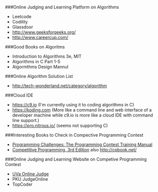 ###Online Judging and Learning Platform on Algorithms
- Leetcode
- Codility
- Glassdoor
- <http://www.geeksforgeeks.org/>
- <http://www.careercup.com/>

###Good Books on Algoritms
- Introduction to Algorithms 3e, MIT
- Algorithms in C Part 1-5
- Algormthms Design Mannul

###Online Algorithm Solution List
- <http://tech-wonderland.net/category/algorithm>

###Cloud IDE
- <https://c9.io> (I'm currently using it to coding algorithms in C)
- <https://koding.com> (More like a command line and web interface of a developer machine while c9.io is more like a cloud IDE with command line support.)
- <https://pro.nitrous.io/> (seems not supporting C)

###Interesting Books to Check in Compective Programming Contest
- [Programming Challenges: The Programming Contest Training Manual](http://www.amazon.com/exec/obidos/ASIN/0387001638/ref=nosim/thealgorithmrepo/)
- [Competitive Programming, 3rd Edition](http://www.amazon.com/Competitive-Programming-Edition-Steven-Halim/dp/B00FG8MNN8) also <http://cpbook.net/>

###Online Judging and Learning Website on Competive Programming Contest
- [UVa Online Judge](https://uva.onlinejudge.org)
- PKU JudgeOnline
- TopCoder
